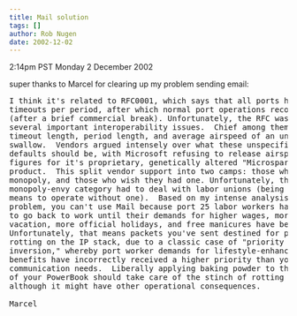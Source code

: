 ```yaml
---
title: Mail solution
tags: []
author: Rob Nugen
date: 2002-12-02
---
```


<p class=date>2:14pm PST Monday 2 December 2002</p>

<p>super thanks to Marcel for clearing up my problem sending email:</p>

<pre>
I think it's related to RFC0001, which says that all ports have three
timeouts per period, after which normal port operations recommence
(after a brief commercial break). Unfortunately, the RFC was vague on
several important interoperability issues.  Chief among them were
timeout length, period length, and average airspeed of an unladen
swallow.  Vendors argued intensely over what these unspecified
defaults should be, with Microsoft refusing to release airspeed
figures for it's proprietary, genetically altered "Microsparrow 3.1"
product.  This split vendor support into two camps: those who had a
monopoly, and those who wish they had one. Unfortunately, those in the
monopoly-envy category had to deal with labor unions (being without
means to operate without one).  Based on my intense analysis of your
problem, you can't use Mail because port 25 labor workers have refused
to go back to work until their demands for higher wages, more paid
vacation, more official holidays, and free manicures have been met.
Unfortunately, that means packets you've sent destined for port 25 are
rotting on the IP stack, due to a classic case of "priority
inversion," whereby port worker demands for lifestyle-enhancing plush
benefits have incorrectly received a higher priority than your
communication needs.  Liberally applying baking powder to the inside
of your PowerBook should take care of the stinch of rotting packets,
although it might have other operational consequences.

Marcel
</pre>
